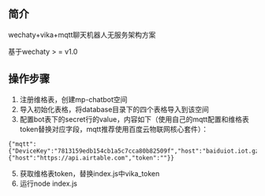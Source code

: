 ## 简介

wechaty+vika+mqtt聊天机器人无服务架构方案

基于wechaty > = v1.0

## 操作步骤

1. 注册维格表，创建mp-chatbot空间
2. 导入初始化表格，将database目录下的四个表格导入到该空间
3. 配置bot表下的secret行的value，内容如下（使用自己的mqtt配置和维格表token替换对应字段，mqtt推荐使用百度云物联网核心套件）：

```
{"mqtt":{"DeviceKey":"7813159edb154cb1a5c7cca80b82509f","host":"baiduiot.iot.gz.baidubce.com","password":"","port":443,"username":"alvxdkj/mpclient"},"vika":{"host":"https://api.airtable.com","token":""}}
```

5. 获取维格表token，替换index.js中vika_token
6. 运行node index.js

